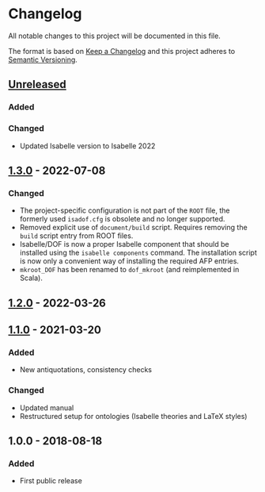 # Changelog

All notable changes to this project will be documented in this file.

The format is based on [Keep a Changelog](http://keepachangelog.com/en/1.0.0/)
and this project adheres to [Semantic Versioning](http://semver.org/spec/v2.0.0.html).

## [Unreleased]

### Added

### Changed

- Updated Isabelle version to Isabelle 2022

## [1.3.0] - 2022-07-08

### Changed

- The project-specific configuration is not part of the `ROOT` file, the formerly 
  used `isadof.cfg` is obsolete and no longer supported. 
- Removed explicit use of `document/build` script. Requires removing the `build` script 
  entry from ROOT files.
- Isabelle/DOF is now a proper Isabelle component that should be installed using the
  `isabelle components` command. The installation script is now only a convenient way 
  of installing the required AFP entries.
- `mkroot_DOF` has been renamed to `dof_mkroot` (and reimplemented in Scala).

## [1.2.0] - 2022-03-26

## [1.1.0] - 2021-03-20

### Added

- New antiquotations, consistency checks

### Changed

- Updated manual
- Restructured setup for ontologies (Isabelle theories and LaTeX styles)

## 1.0.0 - 2018-08-18

### Added

- First public release

[Unreleased]: https://git.logicalhacking.com/Isabelle_DOF/Isabelle_DOF/compare/v1.3.0/Isabelle2021...HEAD
[1.3.0]: https://git.logicalhacking.com/Isabelle_DOF/Isabelle_DOF/compare/v1.2.0/Isabelle2021...v1.3.0/Isabelle2021-1
[1.2.0]: https://git.logicalhacking.com/Isabelle_DOF/Isabelle_DOF/compare/v1.1.0/Isabelle2021...v1.2.0/Isabelle2021
[1.1.0]: https://git.logicalhacking.com/Isabelle_DOF/Isabelle_DOF/compare/v1.0.0/Isabelle2019...v1.1.0/Isabelle2021
